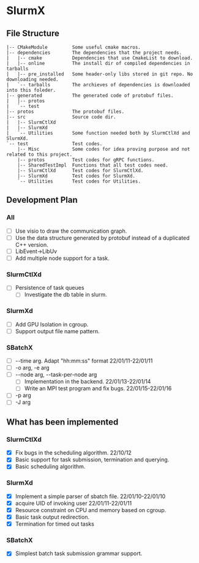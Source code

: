 # SlurmX

## File Structure

```
|-- CMakeModule         Some useful cmake macros.
|-- dependencies        The dependencies that the project needs.
|   |-- cmake           Dependencies that use CmakeList to download.
|   |-- online          The install dir of compiled dependencies in tarballs
|   |-- pre_installed   Some header-only libs stored in git repo. No downloading needed.
|   `-- tarballs        The archieves of dependencies is downloaded into this foleder.
|-- generated           The generated code of protobuf files.
|   |-- protos
|   `-- test
|-- protos              The protobuf files.
|-- src                 Source code dir.
|   |-- SlurmCtlXd      
|   |-- SlurmXd
|   `-- Utilities       Some function needed both by SlurmCtlXd and SlurmXd.
`-- test                Test codes.
    |-- Misc            Some codes for idea proving purpose and not related to this project.
    |-- protos          Test codes for gRPC functions.
    |-- SharedTestImpl  Functions that all test codes need.
    |-- SlurmCtlXd      Test codes for SlurmCtlXd.
    |-- SlurmXd         Test codes for SlurmXd.
    `-- Utilities       Test codes for Utilities.
```

## Development Plan

### All

- [ ] Use visio to draw the communication graph.
- [ ] Use the data structure generated by protobuf instead of a duplicated C++ version.
- [ ] LibEvent->LibUv
- [ ] Add multiple node support for a task.

### SlurmCtlXd

- [ ] Persistence of task queues
  - [ ] Investigate the db table in slurm.

### SlurmXd

- [ ] Add GPU Isolation in cgroup.
- [ ] Support output file name pattern.

### SBatchX

- [ ] --time arg. Adapt "hh:mm:ss" format 22/01/11-22/01/11
- [ ] -o arg, -e arg
- [ ] --node arg, --task-per-node arg
  - [ ] Implementation in the backend. 22/01/13-22/01/14
  - [ ] Write an MPI test program and fix bugs. 22/01/15-22/01/16
- [ ] -p arg
- [ ] -J arg

## What has been implemented

### SlurmCtlXd

- [x] Fix bugs in the scheduling algorithm. 22/10/12
- [x] Basic support for task submission, termination and querying.
- [x] Basic scheduling algorithm.

### SlurmXd

- [x] Implement a simple parser of sbatch file. 22/01/10-22/01/10
- [x] acquire UID of invoking user 22/01/11-22/01/11
- [x] Resource constraint on CPU and memory based on cgroup.
- [x] Basic task output redirection.
- [x] Termination for timed out tasks

### SBatchX

- [x] Simplest batch task submission grammar support.